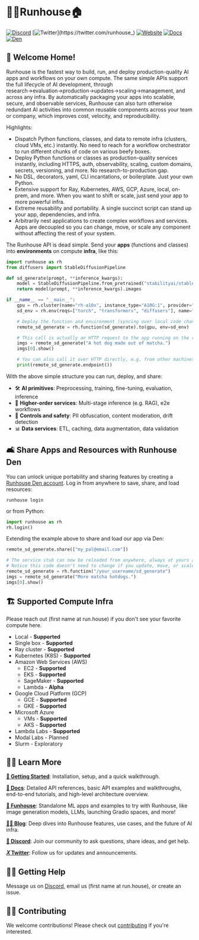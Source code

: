 # 🏃‍♀️Runhouse🏠

[![Discord](https://dcbadge.vercel.app/api/server/RnhB6589Hs?compact=true&style=flat)](https://discord.gg/RnhB6589Hs)
[![Twitter](https://img.shields.io/twitter/url/https/twitter.com/runhouse_.svg?style=social&label=@runhouse_)](https://twitter.com/runhouse_)
[![Website](https://img.shields.io/badge/run.house-green)](https://www.run.house)
[![Docs](https://img.shields.io/badge/docs-blue)](https://www.run.house/docs)
[![Den](https://img.shields.io/badge/runhouse_den-purple)](https://www.run.house/login)

## 👵 Welcome Home!

Runhouse is the fastest way to build, run, and deploy production-quality AI apps and workflows on your own compute.
The same simple APIs support the full lifecycle of AI development, through
research→evaluation→production→updates→scaling→management, and across any infra. By automatically packaging your apps
into scalable, secure, and observable services, Runhouse can also turn otherwise redundant AI activities into common
reusable components across your team or company, which improves cost, velocity, and reproducibility.

Highlights:
* Dispatch Python functions, classes, and data to remote infra (clusters, cloud VMs, etc.) instantly. No need to
reach for a workflow orchestrator to run different chunks of code on various beefy boxes.
* Deploy Python functions or classes as production-quality services instantly, including HTTPS, auth, observability,
scaling, custom domains, secrets, versioning, and more. No research-to-production gap.
* No DSL, decorators, yaml, CLI incantations, or boilerplate. Just your own Python.
* Extensive support for Ray, Kubernetes, AWS, GCP, Azure, local, on-prem, and more. When you want to shift or scale,
just send your app to more powerful infra.
* Extreme reusability and portability. A single succinct script can stand up your app, dependencies, and infra.
* Arbitrarily nest applications to create complex workflows and services. Apps are decoupled so you can change,
move, or scale any component without affecting the rest of your system.

The Runhouse API is dead simple. Send your **apps** (functions and classes) into **environments** on compute
**infra**, like this:

```python
import runhouse as rh
from diffusers import StableDiffusionPipeline

def sd_generate(prompt, **inference_kwargs):
    model = StableDiffusionPipeline.from_pretrained("stabilityai/stable-diffusion-2-base").to("cuda")
    return model(prompt, **inference_kwargs).images

if __name__ == "__main__":
    gpu = rh.cluster(name="rh-a10x", instance_type="A10G:1", provider="aws")
    sd_env = rh.env(reqs=["torch", "transformers", "diffusers"], name="sd_generate", working_dir="./")

    # Deploy the function and environment (syncing over local code changes and installing dependencies)
    remote_sd_generate = rh.function(sd_generate).to(gpu, env=sd_env)

    # This call is actually an HTTP request to the app running on the remote server
    imgs = remote_sd_generate("A hot dog made out of matcha.")
    imgs[0].show()

    # You can also call it over HTTP directly, e.g. from other machines or languages
    print(remote_sd_generate.endpoint())
```

With the above simple structure you can run, deploy, and share:
* 🛠️ **AI primitives**: Preprocessing, training, fine-tuning, evaluation, inference
* 🚀 **Higher-order services**: Multi-stage inference (e.g. RAG), e2e workflows
* 🦺 **Controls and safety**: PII obfuscation, content moderation, drift detection
* 📊 **Data services**: ETL, caching, data augmentation, data validation


## 🛋️ Share Apps and Resources with Runhouse Den

You can unlock unique portability and sharing features by creating a [Runhouse Den account](https://www.run.house).
Log in from anywhere to save, share, and load resources:
```shell
runhouse login
```
or from Python:
```python
import runhouse as rh
rh.login()
```

Extending the example above to share and load our app via Den:

```python
remote_sd_generate.share(["my_pal@email.com"])

# The service stub can now be reloaded from anywhere, always at yours and your collaborators' fingertips
# Notice this code doesn't need to change if you update, move, or scale the service
remote_sd_generate = rh.function("/your_username/sd_generate")
imgs = remote_sd_generate("More matcha hotdogs.")
imgs[0].show()
```

## <h2 id="supported-infra"> 🏗️ Supported Compute Infra </h2>

Please reach out (first name at run.house) if you don't see your favorite compute here.
  - Local - **Supported**
  - Single box - **Supported**
  - Ray cluster - **Supported**
  - Kubernetes (K8S) - **Supported**
  - Amazon Web Services (AWS)
    - EC2 - **Supported**
    - EKS - **Supported**
    - SageMaker - **Supported**
    - Lambda - **Alpha**
  - Google Cloud Platform (GCP)
    - GCE - **Supported**
    - GKE - **Supported**
  - Microsoft Azure
    - VMs - **Supported**
    - AKS - **Supported**
  - Lambda Labs - **Supported**
  - Modal Labs - Planned
  - Slurm - Exploratory

## 👨‍🏫 Learn More

[**🐣 Getting Started**](https://www.run.house/docs/tutorials/cloud_quick_start): Installation, setup, and a quick walkthrough.

[**📖 Docs**](https://www.run.house/docs):
Detailed API references, basic API examples and walkthroughs, end-to-end tutorials, and high-level architecture overview.

[**🎪 Funhouse**](https://github.com/run-house/funhouse): Standalone ML apps and examples to try with Runhouse, like image generation models, LLMs,
launching Gradio spaces, and more!

[**👩‍💻 Blog**](https://www.run.house/blog): Deep dives into Runhouse features, use cases, and the future of AI
infra.

[**👾 Discord**](https://discord.gg/RnhB6589Hs): Join our community to ask questions, share ideas, and get help.

[**𝑋 Twitter**](https://twitter.com/runhouse_): Follow us for updates and announcements.

## 🙋‍♂️ Getting Help

Message us on [Discord](https://discord.gg/RnhB6589Hs), email us (first name at run.house), or create an issue.

## 👷‍♀️ Contributing

We welcome contributions! Please check out [contributing](CONTRIBUTING.md) if you're interested.

